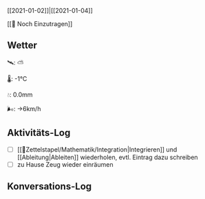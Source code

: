 [[2021-01-02]]|[[2021-01-04]]

[[📅 Noch Einzutragen]]

## Wetter

🛰: ⛅️

🌡: -1°C

💧: 0.0mm

🌬: →6km/h

## Aktivitäts-Log

- [ ] [[📂Zettelstapel/Mathematik/Integration|Integrieren]] und [[Ableitung|Ableiten]] wiederholen, evtl. Eintrag dazu schreiben
- [ ] zu Hause Zeug wieder einräumen

## Konversations-Log

